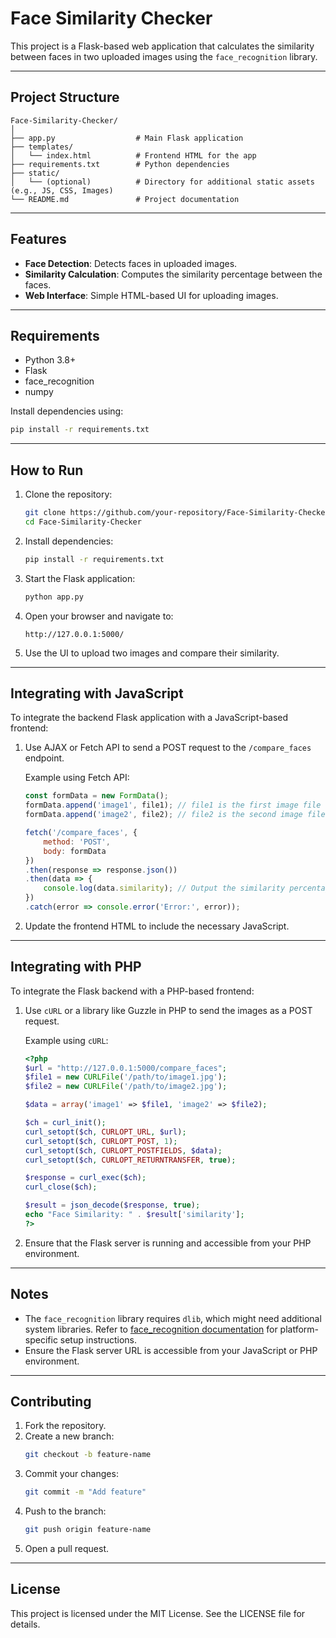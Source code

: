 
# Face Similarity Checker

This project is a Flask-based web application that calculates the similarity between faces in two uploaded images using the `face_recognition` library.

---

## Project Structure

```
Face-Similarity-Checker/
│
├── app.py                  # Main Flask application
├── templates/
│   └── index.html          # Frontend HTML for the app
├── requirements.txt        # Python dependencies
├── static/
│   └── (optional)          # Directory for additional static assets (e.g., JS, CSS, Images)
└── README.md               # Project documentation
```

---

## Features
- **Face Detection**: Detects faces in uploaded images.
- **Similarity Calculation**: Computes the similarity percentage between the faces.
- **Web Interface**: Simple HTML-based UI for uploading images.

---

## Requirements
- Python 3.8+
- Flask
- face_recognition
- numpy

Install dependencies using:
```bash
pip install -r requirements.txt
```

---

## How to Run

1. Clone the repository:
   ```bash
   git clone https://github.com/your-repository/Face-Similarity-Checker.git
   cd Face-Similarity-Checker
   ```

2. Install dependencies:
   ```bash
   pip install -r requirements.txt
   ```

3. Start the Flask application:
   ```bash
   python app.py
   ```

4. Open your browser and navigate to:
   ```
   http://127.0.0.1:5000/
   ```

5. Use the UI to upload two images and compare their similarity.

---

## Integrating with JavaScript

To integrate the backend Flask application with a JavaScript-based frontend:

1. Use AJAX or Fetch API to send a POST request to the `/compare_faces` endpoint.

   Example using Fetch API:
   ```javascript
   const formData = new FormData();
   formData.append('image1', file1); // file1 is the first image file
   formData.append('image2', file2); // file2 is the second image file

   fetch('/compare_faces', {
       method: 'POST',
       body: formData
   })
   .then(response => response.json())
   .then(data => {
       console.log(data.similarity); // Output the similarity percentage
   })
   .catch(error => console.error('Error:', error));
   ```

2. Update the frontend HTML to include the necessary JavaScript.

---

## Integrating with PHP

To integrate the Flask backend with a PHP-based frontend:

1. Use `cURL` or a library like Guzzle in PHP to send the images as a POST request.

   Example using `cURL`:
   ```php
   <?php
   $url = "http://127.0.0.1:5000/compare_faces";
   $file1 = new CURLFile('/path/to/image1.jpg');
   $file2 = new CURLFile('/path/to/image2.jpg');

   $data = array('image1' => $file1, 'image2' => $file2);

   $ch = curl_init();
   curl_setopt($ch, CURLOPT_URL, $url);
   curl_setopt($ch, CURLOPT_POST, 1);
   curl_setopt($ch, CURLOPT_POSTFIELDS, $data);
   curl_setopt($ch, CURLOPT_RETURNTRANSFER, true);

   $response = curl_exec($ch);
   curl_close($ch);

   $result = json_decode($response, true);
   echo "Face Similarity: " . $result['similarity'];
   ?>
   ```

2. Ensure that the Flask server is running and accessible from your PHP environment.

---

## Notes
- The `face_recognition` library requires `dlib`, which might need additional system libraries. Refer to [face_recognition documentation](https://github.com/ageitgey/face_recognition) for platform-specific setup instructions.
- Ensure the Flask server URL is accessible from your JavaScript or PHP environment.

---

## Contributing

1. Fork the repository.
2. Create a new branch:
   ```bash
   git checkout -b feature-name
   ```
3. Commit your changes:
   ```bash
   git commit -m "Add feature"
   ```
4. Push to the branch:
   ```bash
   git push origin feature-name
   ```
5. Open a pull request.

---

## License
This project is licensed under the MIT License. See the LICENSE file for details.
```
